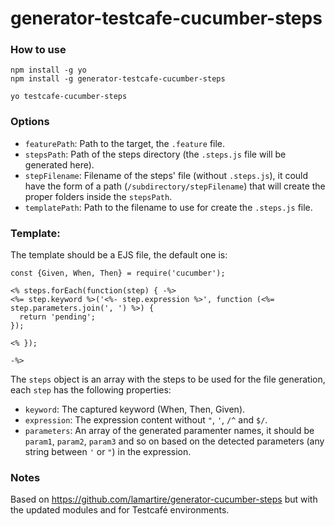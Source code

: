# generator-testcafe-cucumber-steps

### How to use
```
npm install -g yo
npm install -g generator-testcafe-cucumber-steps

yo testcafe-cucumber-steps
```

### Options

- `featurePath`: Path to the target, the `.feature` file.
- `stepsPath`: Path of the steps directory (the `.steps.js` file will be generated here).
- `stepFilename`: Filename of the steps' file (without `.steps.js`), it could have the form of a path (`/subdirectory/stepFilename`) that will create the proper folders inside the `stepsPath`.
- `templatePath`: Path to the filename to use for create the `.steps.js` file.


### Template:

The template should be a EJS file, the default one is:

```ejs
const {Given, When, Then} = require('cucumber');

<% steps.forEach(function(step) { -%>
<%= step.keyword %>('<%- step.expression %>', function (<%= step.parameters.join(', ') %>) {
  return 'pending';
});

<% }); 

-%>
```

The `steps` object is an array with the steps to be used for the file generation, each `step` has the following properties:

- `keyword`: The captured keyword (When, Then, Given).
- `expression`: The expression content without `"`, `'`, `/^` and `$/`.
- `parameters`: An array of the generated paramenter names, it should be `param1`, `param2`, `param3` and so on based on the detected parameters (any string between `'` or `"`) in the expression.


### Notes

Based on https://github.com/lamartire/generator-cucumber-steps but with the updated modules and for Testcafé environments.